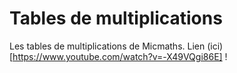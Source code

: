 # Tables de multiplications

Les tables de multiplications de Micmaths. Lien (ici)[https://www.youtube.com/watch?v=-X49VQgi86E] !
